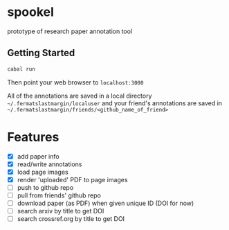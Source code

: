 # spookel
prototype of research paper annotation tool

## Getting Started
```bash
cabal run
```

Then point your web browser to `localhost:3000`

All of the annotations are saved in a local directory `~/.fermatslastmargin/localuser` and your friend's annotations are saved in `~/.fermatslastmargin/friends/<github_name_of_friend>`

# Features
- [X] add paper info
- [X] read/write annotations
- [X] load page images
- [X] render 'uploaded' PDF to page images
- [ ] push to github repo
- [ ] pull from friends' github repo
- [ ] download paper (as PDF) when given unique ID (DOI for now)
- [ ] search arxiv by title to get DOI
- [ ] search crossref.org by title to get DOI
